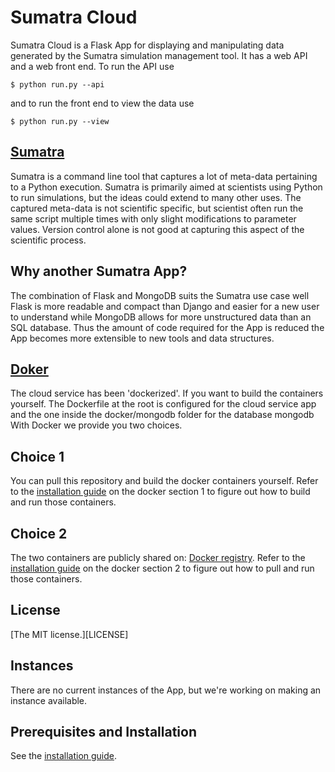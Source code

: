 # Sumatra Cloud

Sumatra Cloud is a Flask App for displaying and manipulating data
generated by the Sumatra simulation management tool. It has a web API
and a web front end. To run the API use

    $ python run.py --api

and to run the front end to view the data use

    $ python run.py --view

## [Sumatra]()

Sumatra is a command line tool that captures a lot of meta-data
pertaining to a Python execution. Sumatra is primarily aimed at
scientists using Python to run simulations, but the ideas could extend
to many other uses. The captured meta-data is not scientific specific,
but scientist often run the same script multiple times with only
slight modifications to parameter values. Version control alone is not
good at capturing this aspect of the scientific process.

## Why another Sumatra App?

The combination of Flask and MongoDB suits the Sumatra use case well
Flask is more readable and compact than Django and easier for a new
user to understand while MongoDB allows for more unstructured data
than an SQL database. Thus the amount of code required for the App is
reduced the App becomes more extensible to new tools and data
structures.


## [Doker][docker]
The cloud service has been 'dockerized'. If you want to build the
containers yourself. The Dockerfile at the root is configured for
the cloud service app and the one inside the docker/mongodb folder for
the database mongodb
With Docker we provide you two choices.

## Choice 1
You can pull this repository and build the docker containers yourself.
Refer to the [installation guide](INSTALLATION.md) on the docker
section 1 to figure out how to build and run those containers.

## Choice 2
The two containers are publicly shared on: 
[Docker registry][registery].
Refer to the [installation guide](INSTALLATION.md) on the docker
section 2 to figure out how to pull and run those containers.


## License

[The MIT license.][LICENSE]

## Instances

There are no current instances of the App, but we're working on making
an instance available.

## Prerequisites and Installation

See the [installation guide](INSTALLATION.md).

[docker]: https://www.docker.com/
[registery]: https://registry.hub.docker.com/repos/palingwende/